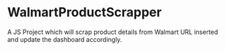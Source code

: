 # WalmartProductScrapper
A JS Project which will scrap product details from Walmart URL inserted and update the dashboard accordingly.
